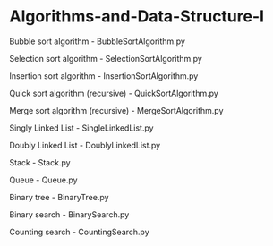 # Algorithms-and-Data-Structure-I

Bubble sort algorithm - BubbleSortAlgorithm.py

Selection sort algorithm - SelectionSortAlgorithm.py

Insertion sort algorithm - InsertionSortAlgorithm.py

Quick sort algorithm (recursive) - QuickSortAlgorithm.py

Merge sort algorithm (recursive) - MergeSortAlgorithm.py

Singly Linked List - SingleLinkedList.py

Doubly Linked List - DoublyLinkedList.py

Stack - Stack.py

Queue - Queue.py

Binary tree - BinaryTree.py

Binary search - BinarySearch.py

Counting search - CountingSearch.py

